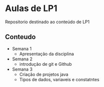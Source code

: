 # Aulas de LP1

Repositorio destinado ao conteúdo de LP1

## Conteudo
  
- Semana 1 
    - Apresentação da disciplina
- Semana 2
    - introdução de git e Github
- Semana 3
    - Criação de projetos java
    - Tipos de dados, variaveis e constatntes 
    
